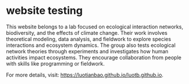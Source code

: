 # website testing
This website belongs to a lab focused on ecological interaction networks, biodiversity, and the effects of climate change. Their work involves theoretical modeling, data analysis, and fieldwork to explore species interactions and ecosystem dynamics. The group also tests ecological network theories through experiments and investigates how human activities impact ecosystems. They encourage collaboration from people with skills like programming or fieldwork.

For more details, visit: https://luotianbao.github.io/luotb.github.io.
